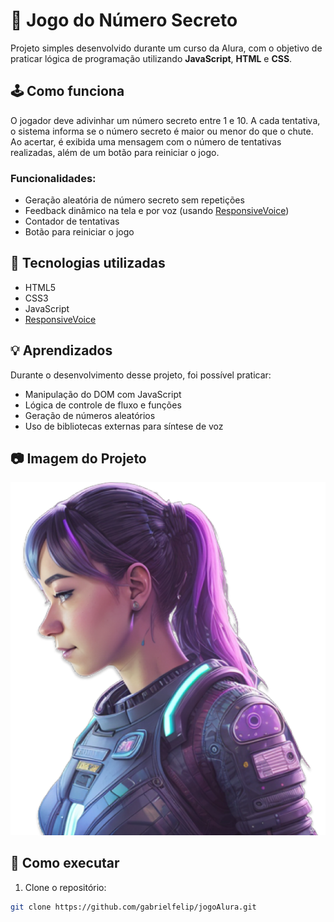 # 🎯 Jogo do Número Secreto

Projeto simples desenvolvido durante um curso da Alura, com o objetivo de praticar lógica de programação utilizando **JavaScript**, **HTML** e **CSS**.

## 🕹️ Como funciona

O jogador deve adivinhar um número secreto entre 1 e 10. A cada tentativa, o sistema informa se o número secreto é maior ou menor do que o chute. Ao acertar, é exibida uma mensagem com o número de tentativas realizadas, além de um botão para reiniciar o jogo.

### Funcionalidades:
- Geração aleatória de número secreto sem repetições
- Feedback dinâmico na tela e por voz (usando [ResponsiveVoice](https://responsivevoice.org/))
- Contador de tentativas
- Botão para reiniciar o jogo

## 🚀 Tecnologias utilizadas

- HTML5
- CSS3
- JavaScript
- [ResponsiveVoice](https://responsivevoice.org/)

## 💡 Aprendizados

Durante o desenvolvimento desse projeto, foi possível praticar:
- Manipulação do DOM com JavaScript
- Lógica de controle de fluxo e funções
- Geração de números aleatórios
- Uso de bibliotecas externas para síntese de voz

## 📷 Imagem do Projeto

![Screenshot do Jogo](./img/ia.png)

## 📁 Como executar

1. Clone o repositório:
```bash
git clone https://github.com/gabrielfelip/jogoAlura.git
